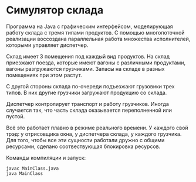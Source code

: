 # Cимулятор склада

Программа на Java с графическим интерфейсом, моделирующая работу склада с тремя типами продуктов. С помощью многопоточной реализации воссоздана параллельная работа множества исполнителей, которыми управляет диспетчер.  
  
Склад имеет 3 помещения под каждый вид продуктов. На склад приезжают поезда, которые имеют вагоны с различными продуктами, вагоны разгружаются грузчиками. Запасы на складе в разных помещениях при этом растут.  
  
С другой стороны склада по-очереди подъезжают грузовики трех типов. В них другие грузчики загружают продукцию со склада.  
  
Диспетчер контролирует транспорт и работу грузчиков. Иногда случается так, что часть склада оказывается переполненной или пустой.

Всё это работает плавно в режиме реального времени. У каждого свой трэд: у отрисовщика окна, у диспетчера склада, у каждого грузчика. Для того, чтобы все эти сущности работали дружно с общими ресурсами, сделано соотвествующая блокировка ресурсов.
  
  Команды компиляции и запуск:  
  ```
  javac MainClass.java  
  java MainClass  
  ```
